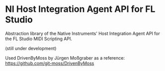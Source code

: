 # NI Host Integration Agent API for FL Studio
 Abstraction library of the Native Instruments' Host Integration Agent API for the FL Studio MIDI Scripting API.

(still under development)

Used DrivenByMoss by Jürgen Moßgraber as a reference:
https://github.com/git-moss/DrivenByMoss
